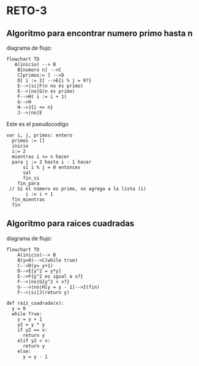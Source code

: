 # RETO-3
## Algoritmo para encontrar numero primo hasta n 
diagrama de flujo:

```mermaid
flowchart TD
   A(inicio) --> B
    B[numero n] -->C
    C[primos:= ] -->D
    D[ i := 2] -->E{i % j = 0?}
    E-->|si|F(n no es primo)
    E-->|no|G(n es primo)
    F-->H( i := i + 1)
    G-->H
    H-->J{i <= n}
    J-->|no|E
```
Este es el pseudocodigo
```pseudocode
var i, j, primos: entero
  primos := []
  inicio
  i:= 2 
  mientras i <= n hacer
  para j := 2 hasta i - 1 hacer
      si i % j = 0 entonces
      sal
      fin_si
    fin_para
 // Si el número es primo, se agrega a la lista (i)
       i := i + 1
  fin_mientras
  fin
  ```
## Algoritmo para raices cuadradas
diagrama de flujo:
```mermaid
flowchart TD
    A(inicio)--> B
    B(y=0)-->C(while true)
    C-->D(y= y+1)
    D-->E[y^2 = y*y]
    E-->F{y^2 es igual a x?}
    F-->|no|G{y^2 < x?}
    G--->|no|H[y = y - 1]-->I(fin)
    F-->|si|J(return y)
```
```pseudocodigo
def raíz_cuadrada(x):
  y = 0
  while True:
    y = y + 1
    y2 = y * y
    if y2 == x:
      return y
    elif y2 < x:
      return y
    else:
      y = y - 1
```
